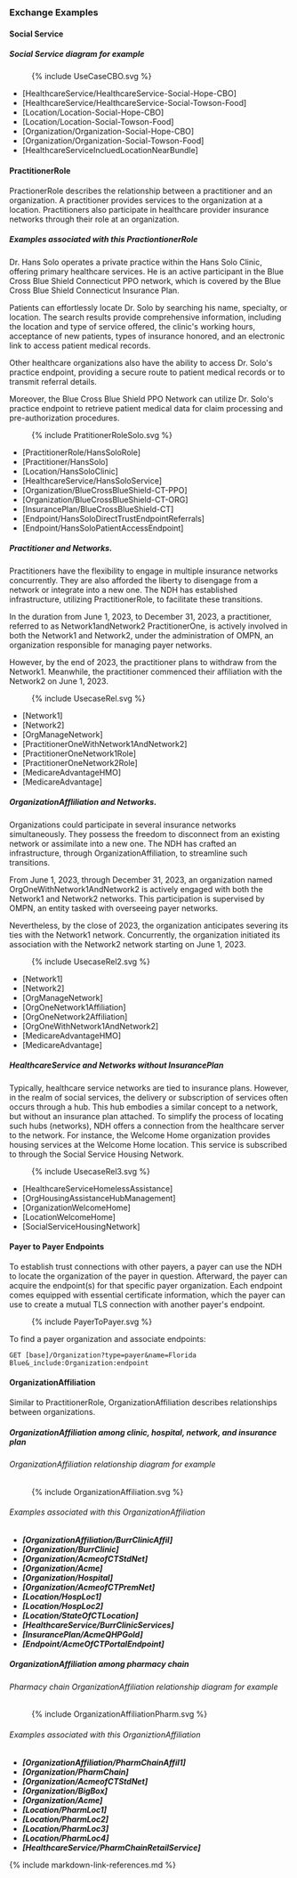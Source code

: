 ### Exchange Examples

#### Social Service


##### Social Service diagram for example
<figure>
    {% include UseCaseCBO.svg %}
    <figcaption></figcaption>
</figure>

- [HealthcareService/HealthcareService-Social-Hope-CBO]
- [HealthcareService/HealthcareService-Social-Towson-Food]
- [Location/Location-Social-Hope-CBO]
- [Location/Location-Social-Towson-Food]
- [Organization/Organization-Social-Hope-CBO]
- [Organization/Organization-Social-Towson-Food]
- [HealthcareServiceIncluedLocationNearBundle]

#### PractitionerRole
PractionerRole describes the relationship between a practitioner and an organization. A practitioner provides services to the organization at a location. Practitioners also participate in healthcare provider insurance networks through their role at an organization.

##### Examples associated with this PractiontionerRole
Dr. Hans Solo operates a private practice within the Hans Solo Clinic, offering primary healthcare services. He is an active participant in the Blue Cross Blue Shield Connecticut PPO network, which is covered by the Blue Cross Blue Shield Connecticut Insurance Plan. 

Patients can effortlessly locate Dr. Solo by searching his name, specialty, or location. The search results provide comprehensive information, including the location and type of service offered, the clinic's working hours, acceptance of new patients, types of insurance honored, and an electronic link to access patient medical records. 

Other healthcare organizations also have the ability to access Dr. Solo's practice endpoint, providing a secure route to patient medical records or to transmit referral details. 

Moreover, the Blue Cross Blue Shield PPO Network can utilize Dr. Solo's practice endpoint to retrieve patient medical data for claim processing and pre-authorization procedures.

<figure>
    {% include PratitionerRoleSolo.svg %}
    <figcaption></figcaption>
</figure>
  
- [PractitionerRole/HansSoloRole]
- [Practitioner/HansSolo]
- [Location/HansSoloClinic]
- [HealthcareService/HansSoloService]
- [Organization/BlueCrossBlueShield-CT-PPO]
- [Organization/BlueCrossBlueShield-CT-ORG]
- [InsurancePlan/BlueCrossBlueShield-CT]
- [Endpoint/HansSoloDirectTrustEndpointReferrals]
- [Endpoint/HansSoloPatientAccessEndpoint]

##### Practitioner and Networks.
Practitioners have the flexibility to engage in multiple insurance networks concurrently. They are also afforded the liberty to disengage from a network or integrate into a new one. The NDH has established infrastructure, utilizing PractitionerRole, to facilitate these transitions.

In the duration from June 1, 2023, to December 31, 2023, a practitioner, referred to as Network1andNetwork2 PractitionerOne, is actively involved in both the Network1 and Network2, under the administration of OMPN, an organization responsible for managing payer networks.

However, by the end of 2023, the practitioner plans to withdraw from the Network1. Meanwhile, the practitioner commenced their affiliation with the Network2 on June 1, 2023.


<figure>
    {% include UsecaseRel.svg %}
    <figcaption></figcaption>
</figure>  

- [Network1]
- [Network2]
- [OrgManageNetwork]
- [PractitionerOneWithNetwork1AndNetwork2]
- [PractitionerOneNetwork1Role]
- [PractitionerOneNetwork2Role]
- [MedicareAdvantageHMO]
- [MedicareAdvantage]


##### OrganizationAffliliation and Networks.
Organizations could participate in several insurance networks simultaneously. They possess the freedom to disconnect from an existing network or assimilate into a new one. The NDH has crafted an infrastructure, through OrganizationAffiliation, to streamline such transitions.

From June 1, 2023, through December 31, 2023, an organization named OrgOneWithNetwork1AndNetwork2 is actively engaged with both the Network1 and Network2 networks. This participation is supervised by OMPN, an entity tasked with overseeing payer networks.

Nevertheless, by the close of 2023, the organization anticipates severing its ties with the Network1 network. Concurrently, the organization initiated its association with the Network2 network starting on June 1, 2023.

<figure>
    {% include UsecaseRel2.svg %}
    <figcaption></figcaption>
</figure>  

- [Network1]
- [Network2]
- [OrgManageNetwork]
- [OrgOneNetwork1Affiliation]
- [OrgOneNetwork2Affiliation]
- [OrgOneWithNetwork1AndNetwork2]
- [MedicareAdvantageHMO]
- [MedicareAdvantage]

##### HealthcareService and Networks without InsurancePlan
Typically, healthcare service networks are tied to insurance plans. However, in the realm of social services, the delivery or subscription of services often occurs through a hub. This hub embodies a similar concept to a network, but without an insurance plan attached. To simplify the process of locating such hubs (networks), NDH offers a connection from the healthcare server to the network. For instance, the Welcome Home organization provides housing services at the Welcome Home location. This service is subscribed to through the Social Service Housing Network.

<figure>
    {% include UsecaseRel3.svg %}
    <figcaption></figcaption>
</figure>  

- [HealthcareServiceHomelessAssistance]
- [OrgHousingAssistanceHubManagement]
- [OrganizationWelcomeHome]
- [LocationWelcomeHome]
- [SocialServiceHousingNetwork]


#### Payer to Payer Endpoints
To establish trust connections with other payers, a payer can use the NDH to locate the organization of the payer in question.  Afterward, the payer can acquire the endpoint(s) for that specific payer organization. Each endpoint comes equipped with essential certificate information, which the payer can use to create a mutual TLS connection with another payer's endpoint.

<figure>
    {% include PayerToPayer.svg %}
    <figcaption></figcaption>
</figure>  

To find a payer organization and associate endpoints:
```
GET [base]/Organization?type=payer&name=Florida Blue&_include:Organization:endpoint
```



#### OrganizationAffiliation
Similar to PractitionerRole, OrganizationAffiliation describes relationships between organizations.

##### OrganizationAffiliation among clinic, hospital, network, and insurance plan

###### OrganizationAffiliation relationship diagram for example
<figure>
    {% include OrganizationAffiliation.svg %}
    <figcaption></figcaption>
</figure>

###### Examples associated with this OrganizationAffiliation
* ***[OrganizationAffiliation/BurrClinicAffil]***
* ***[Organization/BurrClinic]***
* ***[Organization/AcmeofCTStdNet]***
* ***[Organization/Acme]***
* ***[Organization/Hospital]***
* ***[Organization/AcmeofCTPremNet]***
* ***[Location/HospLoc1]***
* ***[Location/HospLoc2]***
* ***[Location/StateOfCTLocation]***
* ***[HealthcareService/BurrClinicServices]***
* ***[InsurancePlan/AcmeQHPGold]***
* ***[Endpoint/AcmeOfCTPortalEndpoint]***


##### OrganizationAffiliation among pharmacy chain

###### Pharmacy chain OrganizationAffiliation relationship diagram for example
<figure>
    {% include OrganizationAffiliationPharm.svg %}
    <figcaption></figcaption>
</figure>

###### Examples associated with this OrganiztionAffiliation
* ***[OrganizationAffiliation/PharmChainAffil1]***
* ***[Organization/PharmChain]***
* ***[Organization/AcmeofCTStdNet]***
* ***[Organization/BigBox]***
* ***[Organization/Acme]***
* ***[Location/PharmLoc1]***
* ***[Location/PharmLoc2]***
* ***[Location/PharmLoc3]***
* ***[Location/PharmLoc4]***
* ***[HealthcareService/PharmChainRetailService]***

{% include markdown-link-references.md %}